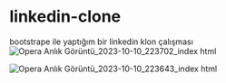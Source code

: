 # linkedin-clone
bootstrape ile yaptığım bir linkedin klon çalışması
![Opera Anlık Görüntü_2023-10-10_223702_index html](https://github.com/rabiaaaslann/linkedin-clone/assets/116019055/b04bf94f-5680-4267-b742-95ef0476ecfb)


![Opera Anlık Görüntü_2023-10-10_223643_index html](https://github.com/rabiaaaslann/linkedin-clone/assets/116019055/25fc7c92-4249-4a22-af96-cab20b6dfa8c)

